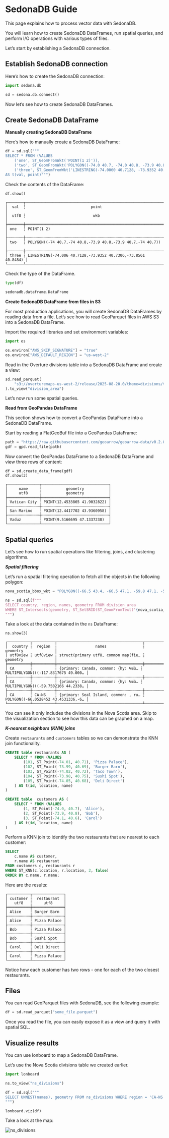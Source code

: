 # SedonaDB Guide

This page explains how to process vector data with SedonaDB.

You will learn how to create SedonaDB DataFrames, run spatial queries, and perform I/O operations with various types of files.

Let’s start by establishing a SedonaDB connection.

## Establish SedonaDB connection

Here’s how to create the SedonaDB connection:

```python
import sedona.db

sd = sedona.db.connect()
```

Now let’s see how to create SedonaDB DataFrames.

## Create SedonaDB DataFrame

**Manually creating SedonaDB DataFrame**

Here’s how to manually create a SedonaDB DataFrame:

```python
df = sd.sql("""
SELECT * FROM (VALUES
    ('one', ST_GeomFromWkt('POINT(1 2)')),
    ('two', ST_GeomFromWkt('POLYGON((-74.0 40.7, -74.0 40.8, -73.9 40.8, -73.9 40.7, -74.0 40.7))')),
    ('three', ST_GeomFromWkt('LINESTRING(-74.0060 40.7128, -73.9352 40.7306, -73.8561 40.8484)')))
AS t(val, point)""")
```

Check the contents of the DataFrame:

```python
df.show()
```

```
┌───────┬───────────────────────────────────────────────────────────────┐
│  val  ┆                             point                             │
│  utf8 ┆                              wkb                              │
╞═══════╪═══════════════════════════════════════════════════════════════╡
│ one   ┆ POINT(1 2)                                                    │
├╌╌╌╌╌╌╌┼╌╌╌╌╌╌╌╌╌╌╌╌╌╌╌╌╌╌╌╌╌╌╌╌╌╌╌╌╌╌╌╌╌╌╌╌╌╌╌╌╌╌╌╌╌╌╌╌╌╌╌╌╌╌╌╌╌╌╌╌╌╌╌┤
│ two   ┆ POLYGON((-74 40.7,-74 40.8,-73.9 40.8,-73.9 40.7,-74 40.7))   │
├╌╌╌╌╌╌╌┼╌╌╌╌╌╌╌╌╌╌╌╌╌╌╌╌╌╌╌╌╌╌╌╌╌╌╌╌╌╌╌╌╌╌╌╌╌╌╌╌╌╌╌╌╌╌╌╌╌╌╌╌╌╌╌╌╌╌╌╌╌╌╌┤
│ three ┆ LINESTRING(-74.006 40.7128,-73.9352 40.7306,-73.8561 40.8484) │
└───────┴───────────────────────────────────────────────────────────────┘
```

Check the type of the DataFrame.

```python
type(df)

sedonadb.dataframe.DataFrame
```

**Create SedonaDB DataFrame from files in S3**

For most production applications, you will create SedonaDB DataFrames by reading data from a file.  Let’s see how to read GeoParquet files in AWS S3 into a SedonaDB DataFrame.

Import the required libraries and set environment variables:

```python
import os

os.environ["AWS_SKIP_SIGNATURE"] = "true"
os.environ["AWS_DEFAULT_REGION"] = "us-west-2"
```

Read in the Overture divisions table into a SedonaDB DataFrame and create a view:

```python
sd.read_parquet(
    "s3://overturemaps-us-west-2/release/2025-08-20.0/theme=divisions/type=division_area/"
).to_view("division_area")
```

Let’s now run some spatial queries.

**Read from GeoPandas DataFrame**

This section shows how to convert a GeoPandas DataFrame into a SedonaDB DataFrame.

Start by reading a FlatGeoBuf file into a GeoPandas DataFrame:

```python
path = "https://raw.githubusercontent.com/geoarrow/geoarrow-data/v0.2.0/natural-earth/files/natural-earth_cities.fgb"
gdf = gpd.read_file(path)
```

Now convert the GeoPandas DataFrame to a SedonaDB DataFrame and view three rows of content:

```
df = sd.create_data_frame(gdf)
df.show(3)

┌──────────────┬──────────────────────────────┐
│     name     ┆           geometry           │
│     utf8     ┆           geometry           │
╞══════════════╪══════════════════════════════╡
│ Vatican City ┆ POINT(12.4533865 41.9032822) │
├╌╌╌╌╌╌╌╌╌╌╌╌╌╌┼╌╌╌╌╌╌╌╌╌╌╌╌╌╌╌╌╌╌╌╌╌╌╌╌╌╌╌╌╌╌┤
│ San Marino   ┆ POINT(12.4417702 43.9360958) │
├╌╌╌╌╌╌╌╌╌╌╌╌╌╌┼╌╌╌╌╌╌╌╌╌╌╌╌╌╌╌╌╌╌╌╌╌╌╌╌╌╌╌╌╌╌┤
│ Vaduz        ┆ POINT(9.5166695 47.1337238)  │
└──────────────┴──────────────────────────────┘
```

## Spatial queries

Let’s see how to run spatial operations like filtering, joins, and clustering algorithms.

***Spatial filtering***

Let’s run a spatial filtering operation to fetch all the objects in the following polygon:

```python
nova_scotia_bbox_wkt = "POLYGON((-66.5 43.4, -66.5 47.1, -59.8 47.1, -59.8 43.4, -66.5 43.4))"

ns = sd.sql(f"""
SELECT country, region, names, geometry FROM division_area
WHERE ST_Intersects(geometry, ST_SetSRID(ST_GeomFromText('{nova_scotia_bbox_wkt}'), 4326))
""")
```

Take a look at the data contained in the `ns` DataFrame:

```
ns.show(3)

┌──────────┬──────────┬──────────────────────────────────────┬─────────────────────────────────────┐
│  country ┆  region  ┆                 names                ┆               geometry              │
│ utf8view ┆ utf8view ┆ struct(primary utf8, common map(fie… ┆               geometry              │
╞══════════╪══════════╪══════════════════════════════════════╪═════════════════════════════════════╡
│ CA       ┆          ┆ {primary: Canada, common: {hy: Կան… ┆ MULTIPOLYGON(((-117.8317675 49.000… │
├╌╌╌╌╌╌╌╌╌╌┼╌╌╌╌╌╌╌╌╌╌┼╌╌╌╌╌╌╌╌╌╌╌╌╌╌╌╌╌╌╌╌╌╌╌╌╌╌╌╌╌╌╌╌╌╌╌╌╌╌┼╌╌╌╌╌╌╌╌╌╌╌╌╌╌╌╌╌╌╌╌╌╌╌╌╌╌╌╌╌╌╌╌╌╌╌╌╌┤
│ CA       ┆          ┆ {primary: Canada, common: {hy: Կան… ┆ MULTIPOLYGON(((-59.7502166 44.2338… │
├╌╌╌╌╌╌╌╌╌╌┼╌╌╌╌╌╌╌╌╌╌┼╌╌╌╌╌╌╌╌╌╌╌╌╌╌╌╌╌╌╌╌╌╌╌╌╌╌╌╌╌╌╌╌╌╌╌╌╌╌┼╌╌╌╌╌╌╌╌╌╌╌╌╌╌╌╌╌╌╌╌╌╌╌╌╌╌╌╌╌╌╌╌╌╌╌╌╌┤
│ CA       ┆ CA-NS    ┆ {primary: Seal Island, common: , ru… ┆ POLYGON((-66.0528452 43.4531336,-6… │
└──────────┴──────────┴──────────────────────────────────────┴─────────────────────────────────────┘
```

You can see it only includes the divisions in the Nova Scotia area.  Skip to the visualization section to see how this data can be graphed on a map.

***K-nearest neighbors (KNN) joins***

Create `restaurants` and `customers` tables so we can demonstrate the KNN join functionality.

```sql
CREATE table restaurants AS (
    SELECT * FROM (VALUES
        (101, ST_Point(-74.01, 40.71), 'Pizza Palace'),
        (102, ST_Point(-73.99, 40.69), 'Burger Barn'),
        (103, ST_Point(-74.02, 40.72), 'Taco Town'),
        (104, ST_Point(-73.98, 40.75), 'Sushi Spot'),
        (105, ST_Point(-74.05, 40.68), 'Deli Direct')
    ) AS t(id, location, name)
)

CREATE table  customers AS (
    SELECT * FROM (VALUES
        (1, ST_Point(-74.0, 40.7), 'Alice'),
        (2, ST_Point(-73.9, 40.8), 'Bob'),
        (3, ST_Point(-74.1, 40.6), 'Carol')
    ) AS t(id, location, name)
)
```

Perform a KNN join to identify the two restaurants that are nearest to each customer:

```sql
SELECT
    c.name AS customer,
    r.name AS restaurant
FROM customers c, restaurants r
WHERE ST_KNN(c.location, r.location, 2, false)
ORDER BY c.name, r.name;
```

Here are the results:

```
┌──────────┬──────────────┐
│ customer ┆  restaurant  │
│   utf8   ┆     utf8     │
╞══════════╪══════════════╡
│ Alice    ┆ Burger Barn  │
├╌╌╌╌╌╌╌╌╌╌┼╌╌╌╌╌╌╌╌╌╌╌╌╌╌┤
│ Alice    ┆ Pizza Palace │
├╌╌╌╌╌╌╌╌╌╌┼╌╌╌╌╌╌╌╌╌╌╌╌╌╌┤
│ Bob      ┆ Pizza Palace │
├╌╌╌╌╌╌╌╌╌╌┼╌╌╌╌╌╌╌╌╌╌╌╌╌╌┤
│ Bob      ┆ Sushi Spot   │
├╌╌╌╌╌╌╌╌╌╌┼╌╌╌╌╌╌╌╌╌╌╌╌╌╌┤
│ Carol    ┆ Deli Direct  │
├╌╌╌╌╌╌╌╌╌╌┼╌╌╌╌╌╌╌╌╌╌╌╌╌╌┤
│ Carol    ┆ Pizza Palace │
└──────────┴──────────────┘
```

Notice how each customer has two rows - one for each of the two closest restaurants.

## Files

You can read GeoParquet files with SedonaDB, see the following example:

```python
df = sd.read_parquet("some_file.parquet")
```

Once you read the file, you can easily expose it as a view and query it with spatial SQL.

## Visualize results

You can use lonboard to map a SedonaDB DataFrame.

Let’s use the Nova Scotia divisions table we created earlier.

```python
import lonboard

ns.to_view("ns_divisions")

df = sd.sql("""
SELECT UNNEST(names), geometry FROM ns_divisions WHERE region = 'CA-NS'
""")

lonboard.viz(df)
```

Take a look at the map:

![ns_divisions](./image/ns_divisions.png)
